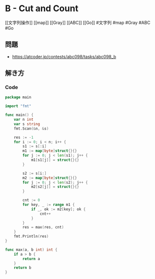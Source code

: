 # B - Cut and Count
[[文字列操作]] [[map]] [[Gray]] [[ABC]] [[Go]]
#文字列 #map #Gray #ABC #Go 

## 問題
- https://atcoder.jp/contests/abc098/tasks/abc098_b

## 解き方
### Code
```go
package main

import "fmt"

func main() {
	var n int
	var s string
	fmt.Scan(&n, &s)

	res := -1
	for i := 0; i < n; i++ {
		s1 := s[:i]
		m1 := map[byte]struct{}{}
		for j := 0; j < len(s1); j++ {
			m1[s1[j]] = struct{}{}
		}

		s2 := s[i:]
		m2 := map[byte]struct{}{}
		for j := 0; j < len(s2); j++ {
			m2[s2[j]] = struct{}{}
		}

		cnt := 0
		for key, _ := range m1 {
			if _, ok := m2[key]; ok {
				cnt++
			}
		}
		res = max(res, cnt)
	}
	fmt.Println(res)
}

func max(a, b int) int {
	if a > b {
		return a
	}
	return b
}
```